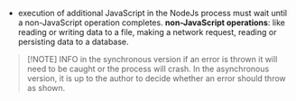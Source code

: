 - execution of additional JavaScript in the NodeJs process must wait until a non-JavaScript operation completes.
**non-JavaScript operations**: like reading or writing data to a file, making a network request, reading or persisting data to a database.

> [!NOTE] INFO
> in the synchronous version if an error is thrown it will need to be caught or the process will crash. In the asynchronous version, it is up to the author to decide whether an error should throw as shown.
